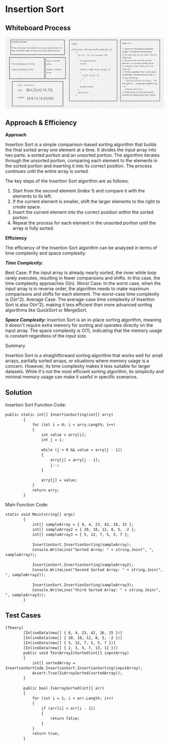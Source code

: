 # Insertion Sort

## Whiteboard Process 

![Insertion Sort](./Assets/InsertionSortChallenge.PNG)

## Approach & Efficiency

**Approach**

Insertion Sort is a simple comparison-based sorting algorithm that builds the final sorted array one element at a time. It divides the input array into two parts: a sorted portion and an unsorted portion. The algorithm iterates through the unsorted portion, comparing each element to the elements in the sorted portion and inserting it into its correct position. The process continues until the entire array is sorted.

The key steps of the Insertion Sort algorithm are as follows:

1. Start from the second element (index 1) and compare it with the elements to its left.
2. If the current element is smaller, shift the larger elements to the right to create space.
3. Insert the current element into the correct position within the sorted portion.
4. Repeat the process for each element in the unsorted portion until the array is fully sorted.

**Efficiency**

The efficiency of the Insertion Sort algorithm can be analyzed in terms of time complexity and space complexity:

***Time Complexity:***

Best Case: If the input array is already nearly sorted, the inner while loop rarely executes, resulting in fewer comparisons and shifts. In this case, the time complexity approaches O(n).
Worst Case: In the worst case, when the input array is in reverse order, the algorithm needs to make maximum comparisons and shifts for each element. The worst-case time complexity is O(n^2).
Average Case: The average-case time complexity of Insertion Sort is also O(n^2), making it less efficient than more advanced sorting algorithms like QuickSort or MergeSort.

***Space Complexity:***
Insertion Sort is an in-place sorting algorithm, meaning it doesn't require extra memory for sorting and operates directly on the input array. The space complexity is O(1), indicating that the memory usage is constant regardless of the input size.

Summary

Insertion Sort is a straightforward sorting algorithm that works well for small arrays, partially sorted arrays, or situations where memory usage is a concern. However, its time complexity makes it less suitable for larger datasets. While it's not the most efficient sorting algorithm, its simplicity and minimal memory usage can make it useful in specific scenarios.

## Solution

Insertion Sort Function Code:

```shell
public static int[] InsertionSorting(int[] arry)
        {
            for (int i = 0; i < arry.Length; i++)
            {
                int value = arry[i];
                int j = i;

                while (j > 0 && value < arry[j - 1])
                {
                    arry[j] = arry[j - 1];
                    j--;
                }

                arry[j] = value;
            }
            return arry;
        }
```

Main Function Code:

```shell
static void Main(string[] args)
        {
            int[] sampleArray = { 8, 4, 23, 42, 16, 15 };
            int[] sampleArray2 = { 20, 18, 12, 8, 5, -2 };
            int[] sampleArray3 = { 5, 12, 7, 5, 5, 7 };

            InsertionSort.InsertionSorting(sampleArray);
            Console.WriteLine("Sorted Array: " + string.Join(", ", sampleArray));

            InsertionSort.InsertionSorting(sampleArray2);
            Console.WriteLine("Secend Sorted Array: " + string.Join(", ", sampleArray2));

            InsertionSort.InsertionSorting(sampleArray3);
            Console.WriteLine("third Sorted Array: " + string.Join(", ", sampleArray3));
        }
```

## Test Cases

```shell
[Theory]
        [InlineData(new[] { 8, 4, 23, 42, 16, 15 })]
        [InlineData(new[] { 20, 18, 12, 8, 5, -2 })]
        [InlineData(new[] { 5, 12, 7, 5, 5, 7 })]
        [InlineData(new[] { 2, 3, 5, 7, 13, 11 })]
        public void TestArrayIsSorted(int[] inputArray)
        {
            int[] sortedArray = InsertionSortCode.InsertionSort.InsertionSorting(inputArray);
            Assert.True(IsArraySorted(sortedArray));
        }

        public bool IsArraySorted(int[] arr)
        {
            for (int i = 1; i < arr.Length; i++)
            {
                if (arr[i] < arr[i - 1])
                {
                    return false;
                }
            }
            return true;
        }
```
